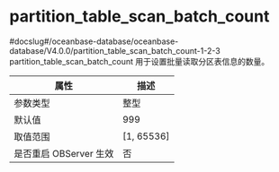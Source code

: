partition_table_scan_batch_count 
=====================================================
#docslug#/oceanbase-database/oceanbase-database/V4.0.0/partition_table_scan_batch_count-1-2-3
partition_table_scan_batch_count 用于设置批量读取分区表信息的数量。


|      **属性**      |    **描述**    |
|------------------|--------------|
| 参数类型             | 整型           |
| 默认值              | 999          |
| 取值范围             | \[1, 65536\] |
| 是否重启 OBServer 生效 | 否            |



